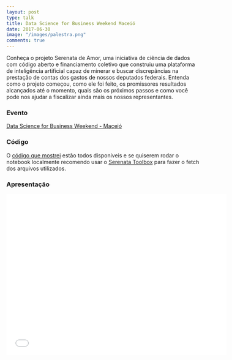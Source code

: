 ```yaml
---
layout: post
type: talk
title: Data Science for Business Weekend Maceió
date: 2017-06-30
image: "/images/palestra.png"
comments: true
---
```



Conheça o projeto Serenata de Amor, uma iniciativa de ciência de dados com código aberto e financiamento coletivo que construiu uma plataforma de inteligência artificial capaz de minerar e buscar discrepâncias na prestação de contas dos gastos de nossos deputados federais. Entenda como o projeto começou, como ele foi feito, os promissores resultados alcançados até o momento, quais são os próximos passos e como você pode nos ajudar a fiscalizar ainda mais os nossos representantes.

### Evento
[Data Science for Business Weekend - Maceió](http://institutohelioteixeira.org/dsfb/)

### Código
O [código que mostrei](https://github.com/jtemporal/talks/blob/master/datascienceforbusiness/2017-06-28-dfb-osa.ipynb) estão todos disponiveis e se quiserem rodar o notebook
localmente recomendo usar o [Serenata Toolbox](https://github.com/datasciencebr/serenata-toolbox) para fazer o fetch dos arquivos utilizados.

### Apresentação
<center>
<iframe src="//slides.com/jtemporal/dfb-osa/embed" width="576" height="420" scrolling="no" frameborder="0" webkitallowfullscreen mozallowfullscreen allowfullscreen></iframe>

